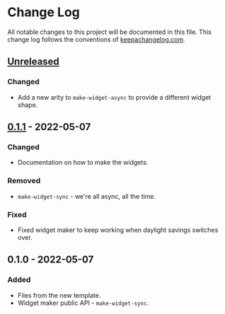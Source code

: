 # Change Log
All notable changes to this project will be documented in this file. This change log follows the conventions of [keepachangelog.com](http://keepachangelog.com/).

## [Unreleased]
### Changed
- Add a new arity to `make-widget-async` to provide a different widget shape.

## [0.1.1] - 2022-05-07
### Changed
- Documentation on how to make the widgets.

### Removed
- `make-widget-sync` - we're all async, all the time.

### Fixed
- Fixed widget maker to keep working when daylight savings switches over.

## 0.1.0 - 2022-05-07
### Added
- Files from the new template.
- Widget maker public API - `make-widget-sync`.

[Unreleased]: https://github.com/your-name/self-test-code/compare/0.1.1...HEAD
[0.1.1]: https://github.com/your-name/self-test-code/compare/0.1.0...0.1.1
